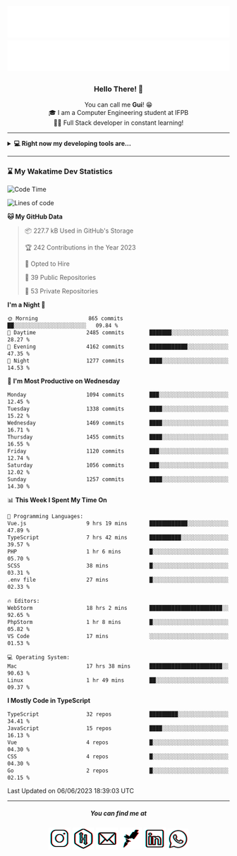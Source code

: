 <h1 align="center">
  <img src="esdrasglitched-4light.svg#gh-light-mode-only" alt="Guilherme Esdras" />
  <img src="esdrasglitched-4dark.svg#gh-dark-mode-only" alt="Guilherme Esdras" />
</h1>

<h3 align='center'> Hello There! 👋 </h3>

<p align="center">
  You can call me <strong>Gui</strong>! 😁 <br/>
  🎓 I am a Computer Engineering student at IFPB <br/>
  👨‍💻 Full Stack developer in constant learning!
</p>

---

<details closed>
  <summary><strong>💻 Right now my developing tools are...</strong></summary>
    <br/>
    <img alt="JavaScript" src="https://img.shields.io/badge/javascript-%23323330.svg?style=for-the-badge&logo=javascript&logoColor=%23F7DF1E"/>
    <img alt="TypeScript" src="https://img.shields.io/badge/typescript-%23007ACC.svg?style=for-the-badge&logo=typescript&logoColor=white"/>
    <img alt="Java" src="https://img.shields.io/badge/java-%23ED8B00.svg?style=for-the-badge&logo=java&logoColor=white"/>
    <br/>
    <img alt="HTML5" src="https://img.shields.io/badge/html5-%23E34F26.svg?style=for-the-badge&logo=html5&logoColor=white"/>
    <img alt="CSS3" src="https://img.shields.io/badge/css3-%231572B6.svg?style=for-the-badge&logo=css3&logoColor=white"/>
    <br/>
    <img alt="React" src="https://img.shields.io/badge/react-%2320232a.svg?style=for-the-badge&logo=react&logoColor=%2361DAFB"/>
    <img alt="Redux" src="https://img.shields.io/badge/redux-%23593d88.svg?style=for-the-badge&logo=redux&logoColor=white"/>
    <br/>
    <img alt="Bootstrap" src="https://img.shields.io/badge/bootstrap-%23563D7C.svg?style=for-the-badge&logo=bootstrap&logoColor=white"/>
    <img alt="SASS" src="https://img.shields.io/badge/SASS-hotpink.svg?style=for-the-badge&logo=SASS&logoColor=white"/>
    <img alt="Webpack" src="https://img.shields.io/badge/webpack-%238DD6F9.svg?style=for-the-badge&logo=webpack&logoColor=black" />
    <br/>
    <img alt="Spring" src="https://img.shields.io/badge/spring-%236DB33F.svg?style=for-the-badge&logo=spring&logoColor=white"/>
    <br/>
    <img alt="Oracle" src ="https://img.shields.io/badge/oracle-%23F00000.svg?style=for-the-badge&logo=oracle&logoColor=white" />
    <img alt="MySQL" src="https://img.shields.io/badge/mysql-%2300f.svg?style=for-the-badge&logo=mysql&logoColor=white"/>
    <br/>
    <img alt="Figma" src="https://img.shields.io/badge/figma-%23F24E1E.svg?style=for-the-badge&logo=figma&logoColor=white"/>
    <img alt="Adobe Photoshop" src="https://img.shields.io/badge/adobephotoshop-%2331A8FF.svg?style=for-the-badge&logo=adobephotoshop&logoColor=white"/>
    <img alt="Adobe Illustrator" src="https://img.shields.io/badge/adobeillustrator-%23FF9A00.svg?style=for-the-badge&logo=adobeillustrator&logoColor=white"/>
    <br/>
    <img alt="Visual Studio Code" src="https://img.shields.io/badge/VisualStudioCode-0078d7.svg?style=for-the-badge&logo=visual-studio-code&logoColor=white"/>
    <img alt="IntelliJ IDEA" src="https://img.shields.io/badge/IntelliJIDEA-000000.svg?style=for-the-badge&logo=intellij-idea&logoColor=white"/>
    <img alt="Eclipse" src="https://img.shields.io/badge/Eclipse-2C2255?style=for-the-badge&logo=eclipse&logoColor=white"/>
    <br/>
    <img alt="Docker" src="https://img.shields.io/badge/docker-%230db7ed.svg?style=for-the-badge&logo=docker&logoColor=white"/>
    <img alt="Postman" src="https://img.shields.io/badge/Postman-FF6C37?style=for-the-badge&logo=postman&logoColor=red" />
</details>

---

<!-- <details closed>
  <summary><strong>⌛ Wakatime Stats</strong></summary>
    <br/>
    <img alt="Gui Esdras's Wakatime Stats this Week" src="https://github-readme-stats.vercel.app/api/wakatime?username=guilhermeesdras" />
</details> -->

### ⌛ My Wakatime Dev Statistics

<!--START_SECTION:waka-->
![Code Time](http://img.shields.io/badge/Code%20Time-1%2C746%20hrs%208%20mins-blue)

![Lines of code](https://img.shields.io/badge/From%20Hello%20World%20I%27ve%20Written-10.4%20million%20lines%20of%20code-blue)

**🐱 My GitHub Data** 

> 📦 227.7 kB Used in GitHub's Storage 
 > 
> 🏆 242 Contributions in the Year 2023
 > 
> 💼 Opted to Hire
 > 
> 📜 39 Public Repositories 
 > 
> 🔑 53 Private Repositories 
 > 
**I'm a Night 🦉** 

```text
🌞 Morning                865 commits         ██░░░░░░░░░░░░░░░░░░░░░░░   09.84 % 
🌆 Daytime                2485 commits        ███████░░░░░░░░░░░░░░░░░░   28.27 % 
🌃 Evening                4162 commits        ████████████░░░░░░░░░░░░░   47.35 % 
🌙 Night                  1277 commits        ████░░░░░░░░░░░░░░░░░░░░░   14.53 % 
```
📅 **I'm Most Productive on Wednesday** 

```text
Monday                   1094 commits        ███░░░░░░░░░░░░░░░░░░░░░░   12.45 % 
Tuesday                  1338 commits        ████░░░░░░░░░░░░░░░░░░░░░   15.22 % 
Wednesday                1469 commits        ████░░░░░░░░░░░░░░░░░░░░░   16.71 % 
Thursday                 1455 commits        ████░░░░░░░░░░░░░░░░░░░░░   16.55 % 
Friday                   1120 commits        ███░░░░░░░░░░░░░░░░░░░░░░   12.74 % 
Saturday                 1056 commits        ███░░░░░░░░░░░░░░░░░░░░░░   12.02 % 
Sunday                   1257 commits        ████░░░░░░░░░░░░░░░░░░░░░   14.30 % 
```


📊 **This Week I Spent My Time On** 

```text
💬 Programming Languages: 
Vue.js                   9 hrs 19 mins       ████████████░░░░░░░░░░░░░   47.89 % 
TypeScript               7 hrs 42 mins       ██████████░░░░░░░░░░░░░░░   39.57 % 
PHP                      1 hr 6 mins         █░░░░░░░░░░░░░░░░░░░░░░░░   05.70 % 
SCSS                     38 mins             █░░░░░░░░░░░░░░░░░░░░░░░░   03.31 % 
.env file                27 mins             █░░░░░░░░░░░░░░░░░░░░░░░░   02.33 % 

🔥 Editors: 
WebStorm                 18 hrs 2 mins       ███████████████████████░░   92.65 % 
PhpStorm                 1 hr 8 mins         █░░░░░░░░░░░░░░░░░░░░░░░░   05.82 % 
VS Code                  17 mins             ░░░░░░░░░░░░░░░░░░░░░░░░░   01.53 % 

💻 Operating System: 
Mac                      17 hrs 38 mins      ███████████████████████░░   90.63 % 
Linux                    1 hr 49 mins        ██░░░░░░░░░░░░░░░░░░░░░░░   09.37 % 
```

**I Mostly Code in TypeScript** 

```text
TypeScript               32 repos            █████████░░░░░░░░░░░░░░░░   34.41 % 
JavaScript               15 repos            ████░░░░░░░░░░░░░░░░░░░░░   16.13 % 
Vue                      4 repos             █░░░░░░░░░░░░░░░░░░░░░░░░   04.30 % 
CSS                      4 repos             █░░░░░░░░░░░░░░░░░░░░░░░░   04.30 % 
Go                       2 repos             █░░░░░░░░░░░░░░░░░░░░░░░░   02.15 % 
```




 Last Updated on 06/06/2023 18:39:03 UTC
<!--END_SECTION:waka-->

---

<h5 align="center">You can find me at</h5>

<p align="center">
  <a href="http://instagram.com/guilherme_esdras"><img src="icons/ig-g.png"></a>
  <a href="https://www.hackerrank.com/guilherme_esdras"><img src="icons/hr-g.png"></a>
  <a href="mailto:guilherme.esdras@outlook.com"><img src="icons/em-g.png"></a>
  <a href="https://app.rocketseat.com.br/me/guilherme-esdras"><img src="icons/rs-g.png"></a>
  <a href="https://www.linkedin.com/in/guilherme-esdras/"><img src="icons/in-g.png"></a>
  <a href="https://api.whatsapp.com/send?phone=5583987425691&text=Ol%C3%A1!%20Vim%20do%20seu%20perfil%20no%20GitHub.%20%3A)"><img src="icons/wp-g.png" width="48"></a>
</p>
